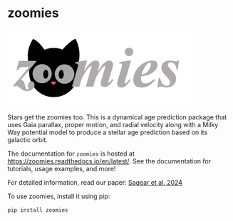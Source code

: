 # zoomies

![logo](docs/zoomies.png)

Stars get the zoomies too. This is a dynamical age prediction package that uses Gaia parallax, proper motion, and radial velocity along with a Milky Way potential model to produce a stellar age prediction based on its galactic orbit.

The documentation for `zoomies` is hosted at https://zoomies.readthedocs.io/en/latest/. See the documentation for tutorials, usage examples, and more!

For detailed information, read our paper: [Sagear et al. 2024](https://iopscience.iop.org/article/10.3847/1538-4357/ad8b26)

To use zoomies, install it using pip:

```
pip install zoomies
```